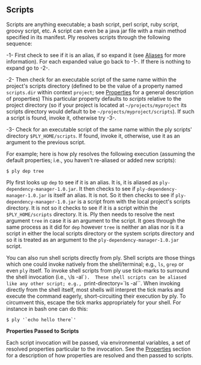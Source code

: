 Scripts
-------
Scripts are anything executable; a bash script, perl script, ruby script, groovy script, etc. A script can even be a java
jar file with a main method specified in its manifest.
Ply resolves scripts through the following sequence:

-1- First check to see if it is an alias, if so expand it (see [Aliases](Aliases.md) for more information).  For each expanded
value go back to -1-.  If there is nothing to expand go to -2-.

-2- Then check for an executable script of the same name within the project's scripts directory (defined to be the value of a property named `scripts.dir` 
within context `project`; see [Properties](Properties.md) for a general description of properties)  This particular property defaults to _scripts_ relative to the project directory (so if
your project is located at `~/projects/myproject` its scripts directory would default to be `~/projects/myproject/scripts`).  If such a script is found, invoke it, otherwise try -3-.

-3- Check for an executable script of the same name within the ply scripts' directory `$PLY_HOME/scripts`. If found,
invoke it, otherwise, use it as an argument to the previous script.

For example; here is how ply resolves the following execution (assuming the default properties; i.e., you haven't re-aliased or added new scripts):

    $ ply dep tree

Ply first looks up `dep` to see if it is an alias.  It is, it is aliased as `ply-dependency-manager-1.0.jar`.  It then checks to see if `ply-dependency-manager-1.0.jar` is itself an alias.  It is not.  So it then checks to see if `ply-dependency-manager-1.0.jar` is a script from with the local project's scripts directory.  It is not so it checks to see if it is a script within the `$PLY_HOME/scripts` directory.  It is.  Ply then needs to resolve the next argument `tree` in case it is an argument to the script.  It goes through the same process as it did for `dep` however `tree` is neither an alias nor is it a script in either the local scripts directory or the system scripts directory and so it is treated as an argument to the `ply-dependency-manager-1.0.jar` script.

You can also run shell scripts directly from ply.  Shell scripts are those things which one could invoke natively from the shell/terminal; e.g., `ls`, `grep` or even `ply` itself.  To invoke shell scripts from ply use tick-marks to surround the shell invocation (i.e., `\`ls -al\``).  These shell scripts can be aliased like any other script; e.g., `print-directory=\`ls -al\``.  When invoking directly from the shell itself, most shells will interpret the tick marks and execute the command eagerly, short-circuiting their execution by ply.  To circumvent this, escape the tick marks appropriately for your shell.  For instance in bash one can do this:

    $ ply '`echo hello there`'

__Properties Passed to Scripts__

Each script invocation will be passed, via environmental variables, a set of resolved properties particular to the
invocation.  See the [Properties](Properties.md) section for a description of how properties are resolved and then passed to scripts.
